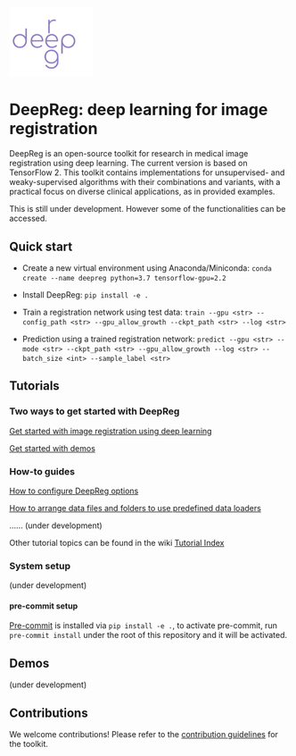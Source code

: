 <img src="./deepreg_logo_purple.svg" alt="deepreg_logo" title="DeepReg" width="150" />

# DeepReg: deep learning for image registration

DeepReg is an open-source toolkit for research in medical image registration using deep learning. The current version is based on TensorFlow 2. This toolkit contains implementations for unsupervised- and weaky-supervised algorithms with their combinations and variants, with a practical focus on diverse clinical applications, as in provided examples.

This is still under development. However some of the functionalities can be accessed.



## Quick start
- Create a new virtual environment using Anaconda/Miniconda:
`conda create --name deepreg python=3.7 tensorflow-gpu=2.2`

- Install DeepReg:
`pip install -e .`

- Train a registration network using test data:
`train --gpu <str> --config_path <str> --gpu_allow_growth --ckpt_path <str> --log <str>`

- Prediction using a trained registration network:
`predict --gpu <str> --mode <str> --ckpt_path <str> --gpu_allow_growth --log <str> --batch_size <int> --sample_label <str>`


## Tutorials
### Two ways to get started with DeepReg

[Get started with image registration using deep learning](./tutorials/registration.md)

[Get started with demos](./tutorials/demos.md)


### How-to guides

[How to configure DeepReg options](./tutorials/configuration.md)

[How to arrange data files and folders to use predefined data loaders](./tutorials/predefined_loader.md)

...... (under development)

Other tutorial topics can be found in the wiki [Tutorial Index](https://github.com/ucl-candi/DeepReg/wiki/Tutorial-Index)



### System setup
(under development)

#### pre-commit setup

[Pre-commit](https://pre-commit.com/) is installed via `pip install -e .`,
to activate pre-commit, run `pre-commit install` under the root of this repository and it will be activated.


## Demos
(under development)


## Contributions
We welcome contributions! Please refer to the [contribution guidelines](./docs/CONTRIBUTING.md) for the toolkit.
